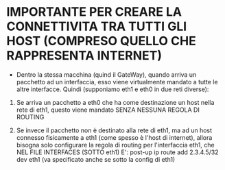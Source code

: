 # IMPORTANTE PER CREARE LA CONNETTIVITA TRA TUTTI GLI HOST (COMPRESO QUELLO CHE RAPPRESENTA INTERNET)
- Dentro la stessa macchina (quind il GateWay), quando arriva un pacchetto ad un interfaccia, esso viene virtualmente mandato a tutte le altre interfacce.
Quindi (supponiamo eth1 e eth0 in due reti diverse):
1) Se arriva un pacchetto a eth0 che ha come destinazione un host nella rete di eth1, questo viene mandato SENZA NESSUNA REGOLA DI ROUTING

2) Se invece il pacchetto non è destinato alla rete di eth1, ma ad un host connesso fisicamente a eth1 (come spesso è l'host di internet), allora bisogna solo configurare la regola di routing per l'interfaccia eth1, che NEL FILE INTERFACES (SOTTO eth1) E':
post-up ip route add 2.3.4.5/32 dev eth1 (va specificato anche se sotto la config di eth1)